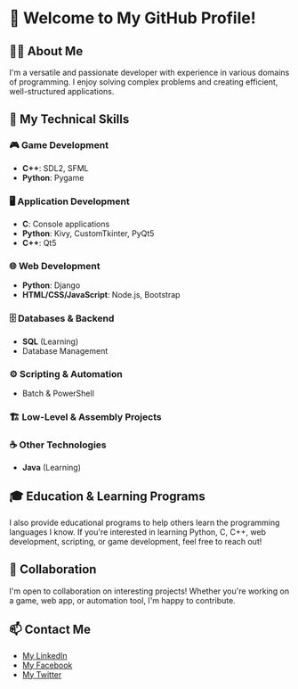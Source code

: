 # 👋 Welcome to My GitHub Profile!

## 🧑‍💻 About Me

I'm a versatile and passionate developer with experience in various domains of programming. 
I enjoy solving complex problems and creating efficient, well-structured applications.

## 🚀 My Technical Skills

### 🎮 Game Development
- **C++**: SDL2, SFML
- **Python**: Pygame

### 🖥️ Application Development
- **C**: Console applications
- **Python**: Kivy, CustomTkinter, PyQt5
- **C++**: Qt5

### 🌐 Web Development
- **Python**: Django
- **HTML/CSS/JavaScript**: Node.js, Bootstrap

### 🗄️ Databases & Backend
- **SQL** (Learning)
- Database Management

### ⚙️ Scripting & Automation
- Batch & PowerShell

### 🏗️ Low-Level & Assembly Projects

### ☕ Other Technologies
- **Java** (Learning)

## 🎓 Education & Learning Programs

I also provide educational programs to help others learn the programming languages I know. If you're interested in learning Python, C, C++, web development, scripting, or game development, feel free to reach out!

## 🤝 Collaboration

I'm open to collaboration on interesting projects! 
Whether you're working on a game, web app, or automation tool, I'm happy to contribute.

## 📫 Contact Me
- [My LinkedIn](https://linkedin.com/in/SalemMalola)
- [My Facebook](https://facebook.com/profile.php?Id=61573799728974)
- [My Twitter](https://x.com/SalemMalola)
